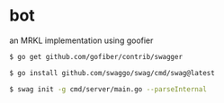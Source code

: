 # bot
an MRKL implementation using goofier


```bash
$ go get github.com/gofiber/contrib/swagger  
```

```bash
$ go install github.com/swaggo/swag/cmd/swag@latest
```

```bash
$ swag init -g cmd/server/main.go --parseInternal
```